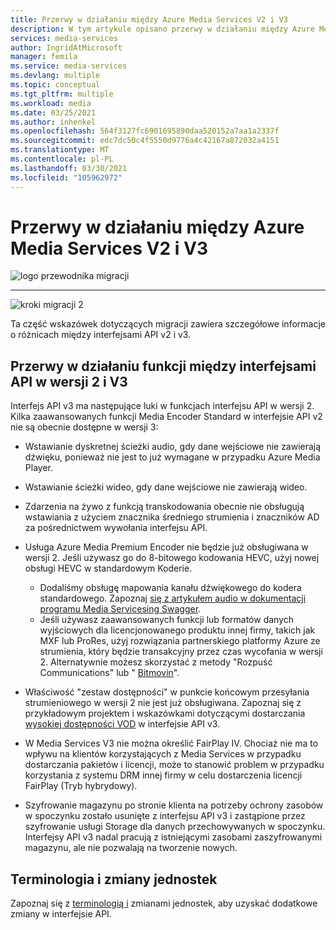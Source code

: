 ```yaml
---
title: Przerwy w działaniu między Azure Media Services V2 i V3
description: W tym artykule opisano przerwy w działaniu między Azure Media Services V2 a v3.
services: media-services
author: IngridAtMicrosoft
manager: femila
ms.service: media-services
ms.devlang: multiple
ms.topic: conceptual
ms.tgt_pltfrm: multiple
ms.workload: media
ms.date: 03/25/2021
ms.author: inhenkel
ms.openlocfilehash: 564f3127fc6901695890daa520152a7aa1a2337f
ms.sourcegitcommit: edc7dc50c4f5550d9776a4c42167a872032a4151
ms.translationtype: MT
ms.contentlocale: pl-PL
ms.lasthandoff: 03/30/2021
ms.locfileid: "105962972"
---
```

# <a name="feature-gaps-between-azure-media-services-v2-and-v3"></a>Przerwy w działaniu między Azure Media Services V2 i V3

![logo przewodnika migracji](./media/migration-guide/azure-media-services-logo-migration-guide.svg)

<hr color="#5ea0ef" size="10">

![kroki migracji 2](./media/migration-guide/steps-2.svg)

Ta część wskazówek dotyczących migracji zawiera szczegółowe informacje o różnicach między interfejsami API v2 i v3.

## <a name="feature-gaps-between-v2-and-v3-apis"></a>Przerwy w działaniu funkcji między interfejsami API w wersji 2 i V3

Interfejs API v3 ma następujące luki w funkcjach interfejsu API w wersji 2. Kilka zaawansowanych funkcji Media Encoder Standard w interfejsie API v2 nie są obecnie dostępne w wersji 3:

- Wstawianie dyskretnej ścieżki audio, gdy dane wejściowe nie zawierają dźwięku, ponieważ nie jest to już wymagane w przypadku Azure Media Player.

- Wstawianie ścieżki wideo, gdy dane wejściowe nie zawierają wideo.

- Zdarzenia na żywo z funkcją transkodowania obecnie nie obsługują wstawiania z użyciem znacznika średniego strumienia i znaczników AD za pośrednictwem wywołania interfejsu API.

- Usługa Azure Media Premium Encoder nie będzie już obsługiwana w wersji 2. Jeśli używasz go do 8-bitowego kodowania HEVC, użyj nowej obsługi HEVC w standardowym Koderie. 
    - Dodaliśmy obsługę mapowania kanału dźwiękowego do kodera standardowego.  Zapoznaj [się z artykułem audio w dokumentacji programu Media Servicesing Swagger](https://github.com/Azure/azure-rest-api-specs/blob/master/specification/mediaservices/resource-manager/Microsoft.Media/stable/2020-05-01/Encoding.json).
    - Jeśli używasz zaawansowanych funkcji lub formatów danych wyjściowych dla licencjonowanego produktu innej firmy, takich jak MXF lub ProRes, użyj rozwiązania partnerskiego platformy Azure ze strumienia, który będzie transakcyjny przez czas wycofania w wersji 2. Alternatywnie możesz skorzystać z metody "Rozpuść Communications" lub " [Bitmovin](http://bitmovin.com)".

- Właściwość "zestaw dostępności" w punkcie końcowym przesyłania strumieniowego w wersji 2 nie jest już obsługiwana. Zapoznaj się z przykładowym projektem i wskazówkami dotyczącymi dostarczania [wysokiej dostępności VOD](./architecture-high-availability-encoding-concept.md) w interfejsie API v3.

- W Media Services V3 nie można określić FairPlay IV. Chociaż nie ma to wpływu na klientów korzystających z Media Services w przypadku dostarczania pakietów i licencji, może to stanowić problem w przypadku korzystania z systemu DRM innej firmy w celu dostarczenia licencji FairPlay (Tryb hybrydowy).

- Szyfrowanie magazynu po stronie klienta na potrzeby ochrony zasobów w spoczynku zostało usunięte z interfejsu API v3 i zastąpione przez szyfrowanie usługi Storage dla danych przechowywanych w spoczynku. Interfejsy API v3 nadal pracują z istniejącymi zasobami zaszyfrowanymi magazynu, ale nie pozwalają na tworzenie nowych.

## <a name="terminology-and-entity-changes"></a>Terminologia i zmiany jednostek

Zapoznaj się z [terminologią i](migrate-v-2-v-3-differences-terminology.md) zmianami jednostek, aby uzyskać dodatkowe zmiany w interfejsie API.
